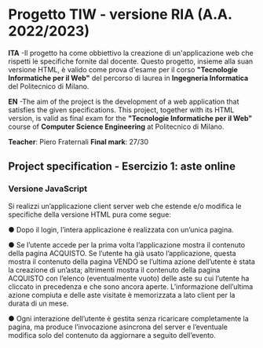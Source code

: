 # Progetto TIW - versione RIA (A.A. 2022/2023)

**ITA** -Il progetto ha come obbiettivo la creazione di un'applicazione web che rispetti le specifiche fornite dal docente. Questo progetto, insieme alla suan versione HTML, è valido come prova d'esame per il corso **"Tecnologie Informatiche per il Web"** del percorso di laurea in **Ingegneria Informatica** del Politecnico di Milano.

**EN** -The aim of the project is the development of a web application that satisfies the given specifications. This project, together with its HTML version, is valid as final exam for the **"Tecnologie Informatiche per il Web"** course of **Computer Science Engineering** at Politecnico di Milano.

**Teacher**: Piero Fraternali
**Final mark**: 27/30

## Project specification - Esercizio 1: aste online

### Versione JavaScript

Si realizzi un’applicazione client server web che estende e/o modifica le specifiche della versione HTML pura come segue:

● Dopo il login, l’intera applicazione è realizzata con un’unica pagina. 

● Se l’utente accede per la prima volta l’applicazione mostra il contenuto della pagina ACQUISTO. Se l’utente ha già usato l’applicazione, questa mostra il contenuto della pagina VENDO se l’ultima azione dell’utente è stata la creazione di un’asta; altrimenti mostra il contenuto della pagina ACQUISTO con l’elenco (eventualmente vuoto) delle aste su cui l’utente ha cliccato in precedenza e che sono ancora aperte. L’informazione dell’ultima azione compiuta e delle aste visitate è memorizzata a lato client per la durata di un mese.

● Ogni interazione dell’utente è gestita senza ricaricare completamente la pagina, ma produce l’invocazione asincrona del server e l’eventuale modifica solo del contenuto da aggiornare a seguito dell’evento.
